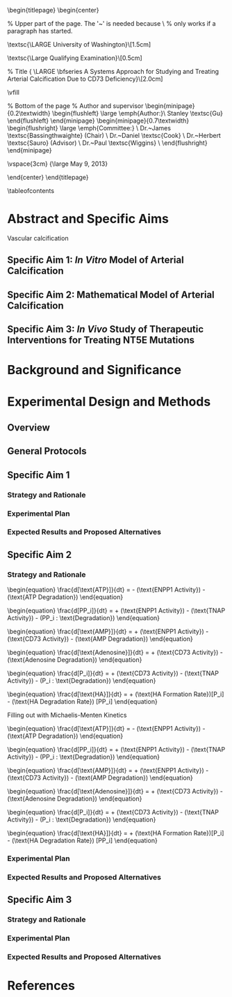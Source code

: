 \begin{titlepage}
\begin{center}

% Upper part of the page. The '~' is needed because \\
% only works if a paragraph has started.

\textsc{\LARGE University of Washington}\\[1.5cm]

\textsc{\Large Qualifying Examination}\\[0.5cm]

% Title
{ \LARGE \bfseries A Systems Approach for Studying and Treating Arterial Calcification Due to CD73 Deficiency}\\[2.0cm]

\vfill

% Bottom of the page
% Author and supervisor
\begin{minipage}{0.2\textwidth}
\begin{flushleft} \large
\emph{Author:}\\
Stanley \textsc{Gu}
\end{flushleft}
\end{minipage}
\begin{minipage}{0.7\textwidth}
\begin{flushright} \large
\emph{Committee:} \\
Dr.~James \textsc{Bassingthwaighte} (Chair) \\
Dr.~Daniel \textsc{Cook} \\
Dr.~Herbert \textsc{Sauro} (Advisor) \\
Dr.~Paul \textsc{Wiggins} \\
\end{flushright}
\end{minipage}

\vspace{3cm}
{\large May 9, 2013}

\end{center}
\end{titlepage}

\tableofcontents

# Abstract and Specific Aims

Vascular calcification

## Specific Aim 1: *In Vitro* Model of Arterial Calcification

## Specific Aim 2:  Mathematical Model of Arterial Calcification

## Specific Aim 3: *In Vivo* Study of Therapeutic Interventions for Treating NT5E Mutations

# Background and Significance

# Experimental Design and Methods
## Overview

## General Protocols

## Specific Aim 1
### Strategy and Rationale
### Experimental Plan
### Expected Results and Proposed Alternatives

## Specific Aim 2
### Strategy and Rationale

\begin{equation}
\frac{d[\text{ATP}]}{dt} = - (\text{ENPP1 Activity}) - (\text{ATP Degradation})
\end{equation}

\begin{equation}
\frac{d[PP_i]}{dt} = + (\text{ENPP1 Activity}) - (\text{TNAP Activity}) - (PP_i \: \text{Degradation})
\end{equation}

\begin{equation}
\frac{d[\text{AMP}]}{dt} = + (\text{ENPP1 Activity}) - (\text{CD73 Activity}) - (\text{AMP Degradation})
\end{equation}

\begin{equation}
\frac{d[\text{Adenosine}]}{dt} = + (\text{CD73 Activity}) - (\text{Adenosine Degradation})
\end{equation}

\begin{equation}
\frac{d[P_i]}{dt} = + (\text{CD73 Activity}) - (\text{TNAP Activity}) - (P_i \: \text{Degradation})
\end{equation}

\begin{equation}
\frac{d[\text{HA}]}{dt} = + (\text{HA Formation Rate})[P_i] - (\text{HA Degradation Rate}) [PP_i]
\end{equation}

Filling out with Michaelis-Menten Kinetics

\begin{equation}
\frac{d[\text{ATP}]}{dt} = - (\text{ENPP1 Activity}) - (\text{ATP Degradation})
\end{equation}

\begin{equation}
\frac{d[PP_i]}{dt} = + (\text{ENPP1 Activity}) - (\text{TNAP Activity}) - (PP_i \: \text{Degradation})
\end{equation}

\begin{equation}
\frac{d[\text{AMP}]}{dt} = + (\text{ENPP1 Activity}) - (\text{CD73 Activity}) - (\text{AMP Degradation})
\end{equation}

\begin{equation}
\frac{d[\text{Adenosine}]}{dt} = + (\text{CD73 Activity}) - (\text{Adenosine Degradation})
\end{equation}

\begin{equation}
\frac{d[P_i]}{dt} = + (\text{CD73 Activity}) - (\text{TNAP Activity}) - (P_i \: \text{Degradation})
\end{equation}

\begin{equation}
\frac{d[\text{HA}]}{dt} = + (\text{HA Formation Rate})[P_i] - (\text{HA Degradation Rate}) [PP_i]
\end{equation}


### Experimental Plan
### Expected Results and Proposed Alternatives

## Specific Aim 3
### Strategy and Rationale
### Experimental Plan
### Expected Results and Proposed Alternatives

# References
